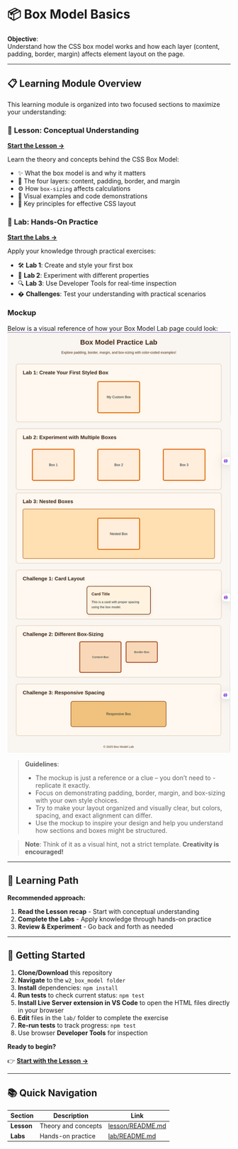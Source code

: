 
# 📦 Box Model Basics

**Objective**:  
Understand how the CSS box model works and how each layer (content, padding, border, margin) affects element layout on the page.

---

## 📋 Learning Module Overview

This learning module is organized into two focused sections to maximize your understanding:

### 📖 **Lesson: Conceptual Understanding**
**[Start the Lesson →](./lesson/README.md)**

Learn the theory and concepts behind the CSS Box Model:
- ✨ What the box model is and why it matters
- 🎯 The four layers: content, padding, border, and margin
- ⚙️ How `box-sizing` affects calculations
- 🎨 Visual examples and code demonstrations
- 🧠 Key principles for effective CSS layout

### 🧪 **Lab: Hands-On Practice**
**[Start the Labs →](./lab/README.md)**

Apply your knowledge through practical exercises:
- 🛠️ **Lab 1**: Create and style your first box
- 🎨 **Lab 2**: Experiment with different properties
- 🔍 **Lab 3**: Use Developer Tools for real-time inspection
- � **Challenges**: Test your understanding with practical scenarios

### Mockup
Below is a visual reference of how your Box Model Lab page could look:
![box-modal-mockup](/assets/box-model.png)

> **Guidelines**:  
> - The mockup is just a reference or a clue – you don’t need to - replicate it exactly.
> - Focus on demonstrating padding, border, margin, and box-sizing with your own style choices.
> - Try to make your layout organized and visually clear, but colors, spacing, and exact alignment can differ.
> - Use the mockup to inspire your design and help you understand how sections and boxes might be structured.


>**Note**: Think of it as a visual hint, not a strict template. **Creativity is encouraged!**
---

## 🎯 Learning Path

**Recommended approach:**

1. **Read the Lesson recap** - Start with conceptual understanding
2. **Complete the Labs** - Apply knowledge through hands-on practice
3. **Review & Experiment** - Go back and forth as needed

---

## 🏁 Getting Started

1. **Clone/Download** this repository
2. **Navigate** to the `w2_box_model folder ` 
3. **Install** dependencies: `npm install`
4. **Run tests** to check current status: `npm test`
5. **Install Live Server extension in VS Code** to open the HTML files directly in your browser
6. **Edit** files in the `lab/` folder to complete the exercise
7. **Re-run tests** to track progress: `npm test`
8. Use browser **Developer Tools** for inspection

**Ready to begin?**

👉 **[Start with the Lesson →](./lesson/README.md)**

---

## 📚 Quick Navigation

| Section | Description | Link |
|---------|-------------|------|
| **Lesson** | Theory and concepts | [lesson/README.md](./lesson/README.md) |
| **Labs** | Hands-on practice | [lab/README.md](./lab/README.md) |
